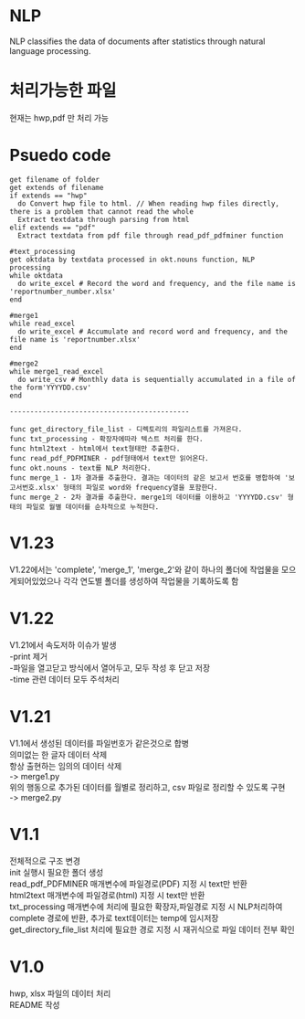 # NLP

NLP classifies the data of documents after statistics through natural language processing.

# 처리가능한 파일
현재는 hwp,pdf 만 처리 가능
#

# Psuedo code
    get filename of folder
    get extends of filename
    if extends == "hwp"
      do Convert hwp file to html. // When reading hwp files directly, there is a problem that cannot read the whole
      Extract textdata through parsing from html
    elif extends == "pdf"
      Extract textdata from pdf file through read_pdf_pdfminer function
    
    #text_processing
    get oktdata by textdata processed in okt.nouns function, NLP processing
    while oktdata
      do write_excel # Record the word and frequency, and the file name is 'reportnumber_number.xlsx'
    end
    
    #merge1
    while read_excel
      do write_excel # Accumulate and record word and frequency, and the file name is 'reportnumber.xlsx'
    end
    
    #merge2
    while merge1_read_excel
      do write_csv # Monthly data is sequentially accumulated in a file of the form'YYYYDD.csv'
    end
    
    --------------------------------------------
    
    func get_directory_file_list - 디렉토리의 파일리스트를 가져온다.
    func txt_processing - 확장자에따라 텍스트 처리를 한다.
    func html2text - html에서 text형태만 추출한다.
    func read_pdf_PDFMINER - pdf형태에서 text만 읽어온다.
    func okt.nouns - text를 NLP 처리한다.
    func merge_1 - 1차 결과를 추출한다. 결과는 데이터의 같은 보고서 번호를 병합하여 '보고서번호.xlsx' 형태의 파일로 word와 frequency열을 포함한다.
    func merge_2 - 2차 결과를 추출한다. merge1의 데이터를 이용하고 'YYYYDD.csv' 형태의 파일로 월별 데이터를 순차적으로 누적한다.

# V1.23
V1.22에서는 'complete', 'merge_1', 'merge_2'와 같이 하나의 폴더에 작업물을 모으게되어있었으나 각각 연도별 폴더를 생성하여 작업물을 기록하도록 함

# V1.22
V1.21에서 속도저하 이슈가 발생  
-print 제거  
-파일을 열고닫고 방식에서 열어두고, 모두 작성 후 닫고 저장  
-time 관련 데이터 모두 주석처리  

# V1.21
V1.1에서 생성된 데이터를 파일번호가 같은것으로 합병  
의미없는 한 글자 데이터 삭제  
항상 출현하는 임의의 데이터 삭제  
-> merge1.py  
위의 행동으로 추가된 데이터를 월별로 정리하고, csv 파일로 정리할 수 있도록 구현  
-> merge2.py  


# V1.1
전체적으로 구조 변경  
init 실행시 필요한 폴더 생성  
read_pdf_PDFMINER 매개변수에 파일경로(PDF) 지정 시 text만 반환  
html2text 매개변수에 파일경로(html) 지정 시 text만 반환  
txt_processing 매개변수에 처리에 필요한 확장자,파일경로 지정 시 NLP처리하여 complete 경로에 반환, 추가로 text데이터는 temp에 임시저장  
get_directory_file_list 처리에 필요한 경로 지정 시 재귀식으로 파일 데이터 전부 확인  

# V1.0
hwp, xlsx 파일의 데이터 처리  
README 작성
